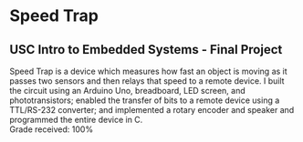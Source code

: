 # Speed Trap
## USC Intro to Embedded Systems - Final Project
Speed Trap is a device which measures how fast an object is moving as it passes two sensors and then relays that speed to a remote device. I built the circuit using an Arduino Uno, breadboard, LED screen, and phototransistors; enabled the transfer of bits to a remote device using a TTL/RS-232 converter; and implemented a rotary encoder and speaker and programmed the entire device in C.<br />
Grade received: 100%
